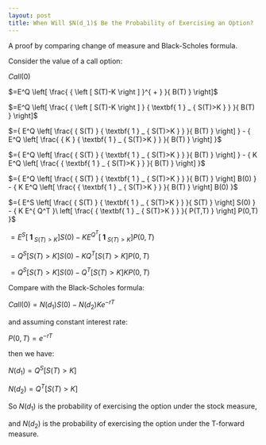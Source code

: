 ```yaml
---
layout: post
title: When Will $N(d_1)$ Be the Probability of Exercising an Option?
---
```


A proof by comparing change of measure and Black-Scholes formula.

Consider the value of a call option:

$Call(0)$

$=E^Q \left[ \frac{ { \left [ S(T)-K \right ] }^{ + } }{ B(T) } \right]$

$=E^Q \left[ \frac{ { \left [ S(T)-K \right ] } { \textbf{ 1 } _ { S(T)>K } } }{ B(T) } \right]$

$={ E^Q \left[ \frac{ { S(T) } { \textbf{ 1 } _ { S(T)>K } } }{ B(T) } \right] } - { E^Q \left[ \frac{ {  K  } { \textbf{ 1 } _ { S(T)>K } } }{ B(T) } \right] }$

$={ E^Q \left[ \frac{ { S(T) } { \textbf{ 1 } _ { S(T)>K } } }{ B(T) } \right] } - { K E^Q \left[ \frac{ { \textbf{ 1 } _ { S(T)>K } } }{ B(T) } \right] }$

$={ E^Q \left[ \frac{ { S(T) } { \textbf{ 1 } _ { S(T)>K } } }{ B(T) } \right] B(0) } - { K E^Q \left[ \frac{ { \textbf{ 1 } _ { S(T)>K } } }{ B(T) } \right] B(0) }$

$={ E^S \left[ \frac{ { S(T) } { \textbf{ 1 } _ { S(T)>K } } }{ S(T) } \right] S(0) } - { K E^{ Q^T }\ left[ \frac{ { \textbf{ 1 } _ { S(T)>K } } }{ P(T,T) } \right] P(0,T) }$

$={ E^S \left[ { \textbf{ 1 } _ { S(T)>K } } \right] S(0) } - { K E^{ Q^T }\left[ { \textbf{ 1 } _ { S(T)>K } } \right] P(0,T) }$

$={ Q^S \left[ S(T)>K \right] S(0) } - { K Q^T \left[ S(T)>K \right] P(0,T) }$

$={ Q^S \left[ S(T)>K \right] S(0) } - { Q^T \left[ S(T)>K \right] K P(0,T) }$

Compare with the Black-Scholes formula:

$Call(0)={ N(d_1)S(0) }-{ N(d_2)K e^{ -rT } }$

and assuming constant interest rate:

$P(0,T)=e^{ -rT }$

then we have:

$N(d_1)=Q^S \left[ S(T)>K \right]$

$N(d_2)=Q^T \left[ S(T)>K \right]$

So $N(d_1)$ is the probability of exercising the option under the stock measure,

and $N(d_2)$ is the probability of exercising the option under the T-forward measure.
